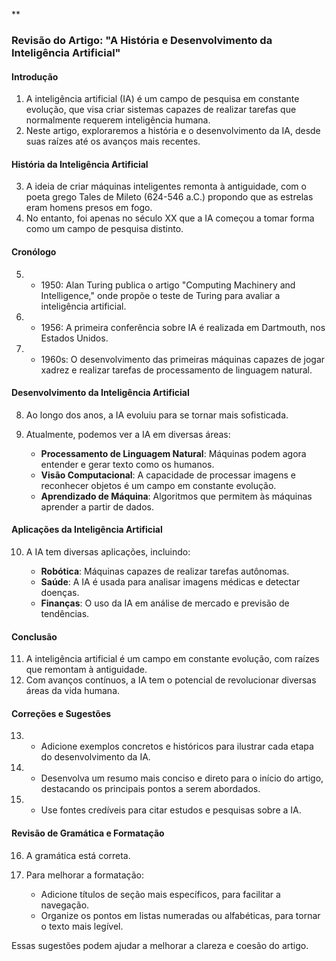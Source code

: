 **

### Revisão do Artigo: "A História e Desenvolvimento da Inteligência Artificial"

#### **Introdução**

1.  A inteligência artificial (IA) é um campo de pesquisa em constante evolução, que visa criar sistemas capazes de realizar tarefas que normalmente requerem inteligência humana.
2.  Neste artigo, exploraremos a história e o desenvolvimento da IA, desde suas raízes até os avanços mais recentes.

#### **História da Inteligência Artificial**

3.  A ideia de criar máquinas inteligentes remonta à antiguidade, com o poeta grego Tales de Mileto (624-546 a.C.) propondo que as estrelas eram homens presos em fogo.
4.  No entanto, foi apenas no século XX que a IA começou a tomar forma como um campo de pesquisa distinto.

#### **Cronólogo**

5.  *   1950: Alan Turing publica o artigo "Computing Machinery and Intelligence," onde propõe o teste de Turing para avaliar a inteligência artificial.
6.  *   1956: A primeira conferência sobre IA é realizada em Dartmouth, nos Estados Unidos.
7.  *   1960s: O desenvolvimento das primeiras máquinas capazes de jogar xadrez e realizar tarefas de processamento de linguagem natural.

#### **Desenvolvimento da Inteligência Artificial**

8.  Ao longo dos anos, a IA evoluiu para se tornar mais sofisticada.
9.  Atualmente, podemos ver a IA em diversas áreas:

    *   **Processamento de Linguagem Natural**: Máquinas podem agora entender e gerar texto como os humanos.
    *   **Visão Computacional**: A capacidade de processar imagens e reconhecer objetos é um campo em constante evolução.
    *   **Aprendizado de Máquina**: Algoritmos que permitem às máquinas aprender a partir de dados.

#### **Aplicações da Inteligência Artificial**

10. A IA tem diversas aplicações, incluindo:

    *   **Robótica**: Máquinas capazes de realizar tarefas autônomas.
    *   **Saúde**: A IA é usada para analisar imagens médicas e detectar doenças.
    *   **Finanças**: O uso da IA em análise de mercado e previsão de tendências.

#### **Conclusão**

11. A inteligência artificial é um campo em constante evolução, com raízes que remontam à antiguidade.
12. Com avanços contínuos, a IA tem o potencial de revolucionar diversas áreas da vida humana.

#### **Correções e Sugestões**

13. *   Adicione exemplos concretos e históricos para ilustrar cada etapa do desenvolvimento da IA.
14. *   Desenvolva um resumo mais conciso e direto para o início do artigo, destacando os principais pontos a serem abordados.
15. *   Use fontes credíveis para citar estudos e pesquisas sobre a IA.

#### **Revisão de Gramática e Formatação**

16. A gramática está correta.
17. Para melhorar a formatação:

    *   Adicione títulos de seção mais específicos, para facilitar a navegação.
    *   Organize os pontos em listas numeradas ou alfabéticas, para tornar o texto mais legível.

Essas sugestões podem ajudar a melhorar a clareza e coesão do artigo.